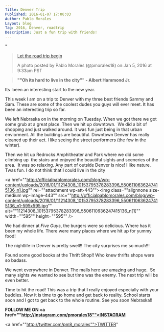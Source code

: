```yaml
---
Title: Denver Trip
Published: 2016-01-07 17:00:03
Author: Pablo Morales
Layout: blog
Tag: 2016, Denver, roadtrip
Description: Just a fun trip with friends!
---
```

"&nbsp;

<blockquote class=""instagram-media"" style=""background: #FFF; border: 0; border-radius: 3px; box-shadow: 0 0 1px 0 rgba(0,0,0,0.5),0 1px 10px 0 rgba(0,0,0,0.15); margin: 1px; max-width: 658px; padding: 0; width: calc(100% - 2px);"" data-instgrm-captioned="""" data-instgrm-version=""6"">
<div style=""padding: 8px;"">
<div style=""background: #F8F8F8; line-height: 0; margin-top: 40px; padding: 50.0% 0; text-align: center; width: 100%;""></div>
<p style=""margin: 8px 0 0 0; padding: 0 4px;""><a style=""color: #000; font-family: Arial,sans-serif; font-size: 14px; font-style: normal; font-weight: normal; line-height: 17px; text-decoration: none; word-wrap: break-word;"" href=""https://www.instagram.com/p/BAKnhU3BK5p/"" target=""_blank"">Let the road trip begin</a></p>
<p style=""color: #c9c8cd; font-family: Arial,sans-serif; font-size: 14px; line-height: 17px; margin-bottom: 0; margin-top: 8px; overflow: hidden; padding: 8px 0 7px; text-align: center; text-overflow: ellipsis; white-space: nowrap;"">A photo posted by Pablo Morales (@pmorales18) on <time style=""font-family: Arial,sans-serif; font-size: 14px; line-height: 17px;"" datetime=""2016-01-05T17:33:59+00:00"">Jan 5, 2016 at 9:33am PST</time></p>

</div></blockquote>

<script src=""//platform.instagram.com/en_US/embeds.js"" async="""" defer=""defer""></script>

<blockquote><strong>""Oh its hard to live in the city"" - Albert Hammond Jr.
</strong></blockquote>

Its  been an interesting start to the new year.

This week I am on a trip to Denver with my three best friends Sammy and Sam. These are some of the coolest dudes you guys will ever meet. It has been an interesting trip so far.

We left Nebraska on in the morning on Tuesday. When we got there we got some grub at a great place. Then we hit up downtown.  We did a bit of shopping and just walked around. It was fun just being in that urban enviorment. All the buildings are beautiful. Downtown Denver has really cleaned up their act. I like seeing the street performers (the few in the winter).

Then we hit up Redrocks Amphitheater and Park where we did some climbing up  the stairs and enjoyed the beautiful sights and sceneries of the area.  It was so relaxing. Any part of outside Denver is nice! I like nature. Twas fun. I do not think that I could live in the city

<a href=""http://officialpablomorales.com/blog/wp-content/uploads/2016/01/11214308_10153795378283396_5506110636247415136_n1.jpg"" rel=""attachment wp-att-443""><img class=""alignnone size-medium wp-image-443"" src=""http://officialpablomorales.com/blog/wp-content/uploads/2016/01/11214308_10153795378283396_5506110636247415136_n1-595x595.jpg"" alt=""11214308_10153795378283396_5506110636247415136_n[1]"" width=""595"" height=""595"" /></a>

We had dinner at <em>Five Guys</em>, the burgers were so delicious. Where has it been my whole life. There were many places where we hit up for yummy food!

The nightlife in Denver is pretty swell!! The city surprises me so much!!!

Found some good books at the Thrift Shop!! Who knew thrifts shops were so badass.

We went everywhere in Denver. The malls here are amazing and huge.  So many sights we wanted to see but time was the enemy. The next trip will be even better.

Time to hit the road! This was a trip that I really enjoyed especially with your buddies. Now it is time to go home and get back to reality. School starts soon and I got to get back to the whole routine. See you soon Nebraska!!

<strong>FOLLOW ME ON <a href=""http://instagram.com/pmorales18"">INSTAGRAM </a></strong>

<a href=""http://twitter.com/pm8_morales"">TWITTER</a>"
